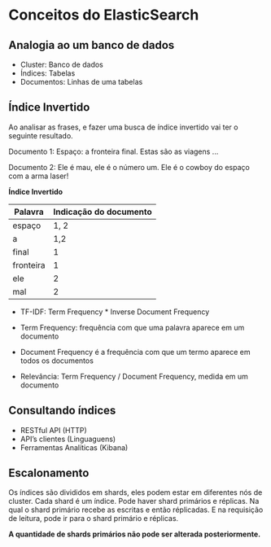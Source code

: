 # Conceitos do ElasticSearch

## Analogia ao um banco de dados
- Cluster: Banco de dados
- Índices: Tabelas
- Documentos: Linhas de uma tabelas

## Índice Invertido

Ao analisar as frases, e fazer uma busca de índice invertido vai ter o seguinte resultado.

Documento 1:
Espaço: a fronteira final. Estas são as viagens ...

Documento 2:
Ele é mau, ele é o número um. Ele é o cowboy
do espaço com a arma laser!

**Índice Invertido**

| Palavra  | Indicação do documento |
| ------------- | ------------- |
| espaço  | 1, 2  |
| a | 1,2  |
| final  | 1  |
| fronteira | 1  |
| ele  | 2 |
| mal | 2  |

+ TF-IDF: Term Frequency * Inverse Document
Frequency

+ Term Frequency: frequência com que uma
palavra aparece em um documento

+ Document Frequency é a frequência com que
um termo aparece em todos os documentos

+ Relevância: Term Frequency / Document
Frequency, medida em um documento

## Consultando índices

+ RESTful API (HTTP)
+ API’s clientes (Linguaguens)
+ Ferramentas
Analíticas (Kibana)

## Escalonamento
Os índices são divididos em shards, eles podem estar em diferentes nós de cluster. Cada shard é um índice.
Pode haver shard primários e réplicas. Na qual o shard primário recebe as escritas e então réplicadas. E na requisição de leitura, pode ir para o shard primário e réplicas.

**A quantidade de shards primários não pode ser alterada posteriormente.**